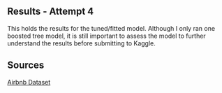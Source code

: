 ## Results - Attempt 4

This holds the results for the tuned/fitted model. Although I only ran one boosted tree model, it is still important to assess the model to further understand the results before submitting to Kaggle.

## Sources

[Airbnb Dataset](https://www.kaggle.com/competitions/classification-spring-2024-airbnb-super-host/data)



